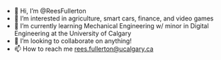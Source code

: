 - 👋 Hi, I’m @ReesFullerton
- 👀 I’m interested in agriculture, smart cars, finance, and video games
- 🌱 I’m currently learning Mechanical Engineering w/ minor in Digital Engineering at the University of Calgary
- 💞️ I’m looking to collaborate on anything!
- 📫 How to reach me rees.fullerton@ucalgary.ca

<!---
ReesFullerton/ReesFullerton is a ✨ special ✨ repository because its `README.md` (this file) appears on your GitHub profile.
You can click the Preview link to take a look at your changes.
--->
